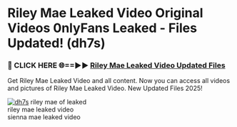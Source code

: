 # Riley Mae Leaked Video Original Videos 0nlyFans Leaked - Files Updated! (dh7s)

<h3>🔴 CLICK HERE 🌐==►► <a href="https://tinyurl.com/2jnfzry5" rel="nofollow">Riley Mae Leaked Video Updated Files</a></h3>

Get Riley Mae Leaked Video and all content. Now you can access all videos and pictures of Riley Mae Leaked Video. New Updated Files 2025!

[![dh7s](https://i.imgur.com/GyGTBgg.gif)](https://tinyurl.com/2jnfzry5)
riley mae of leaked<br>
riley mae leaked video<br>
sienna mae leaked video